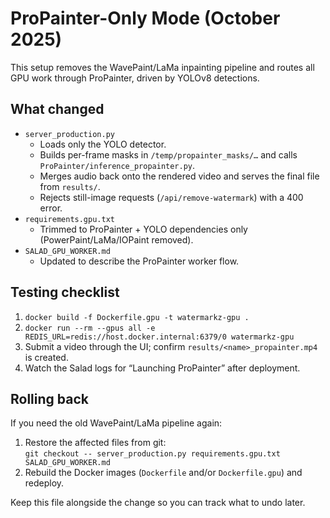 # ProPainter-Only Mode (October 2025)

This setup removes the WavePaint/LaMa inpainting pipeline and routes all GPU work
through ProPainter, driven by YOLOv8 detections.

## What changed
- `server_production.py`
  - Loads only the YOLO detector.
  - Builds per-frame masks in `/temp/propainter_masks/…` and calls
    `ProPainter/inference_propainter.py`.
  - Merges audio back onto the rendered video and serves the final file from `results/`.
  - Rejects still-image requests (`/api/remove-watermark`) with a 400 error.
- `requirements.gpu.txt`
  - Trimmed to ProPainter + YOLO dependencies only (PowerPaint/LaMa/IOPaint removed).
- `SALAD_GPU_WORKER.md`
  - Updated to describe the ProPainter worker flow.

## Testing checklist
1. `docker build -f Dockerfile.gpu -t watermarkz-gpu .`
2. `docker run --rm --gpus all -e REDIS_URL=redis://host.docker.internal:6379/0 watermarkz-gpu`
3. Submit a video through the UI; confirm `results/<name>_propainter.mp4` is created.
4. Watch the Salad logs for “Launching ProPainter” after deployment.

## Rolling back
If you need the old WavePaint/LaMa pipeline again:
1. Restore the affected files from git:  
   `git checkout -- server_production.py requirements.gpu.txt SALAD_GPU_WORKER.md`
2. Rebuild the Docker images (`Dockerfile` and/or `Dockerfile.gpu`) and redeploy.

Keep this file alongside the change so you can track what to undo later.
